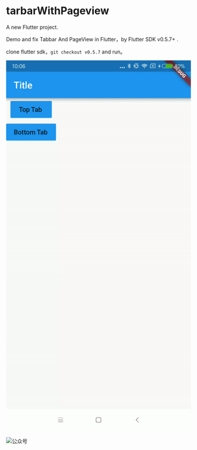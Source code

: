 # tarbarWithPageview

A new Flutter project.

Demo and fix Tabbar And PageView in Flutter，by Flutter SDK v0.5.7+ .

clone flutter sdk，`git checkout v0.5.7` and run。


![](https://raw.githubusercontent.com/CarGuo/TabBarWithPageView/master/demo.gif)

![公众号](http://img.cdn.guoshuyu.cn/WeChat-Code)
